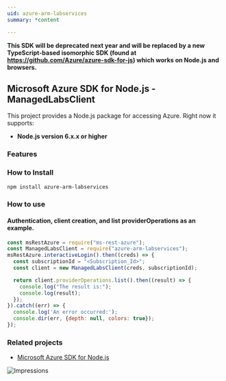 ```yaml
---
uid: azure-arm-labservices
summary: *content

---
```

**This SDK will be deprecated next year and will be replaced by a new TypeScript-based isomorphic SDK (found at https://github.com/Azure/azure-sdk-for-js) which works on Node.js and browsers.**
## Microsoft Azure SDK for Node.js - ManagedLabsClient

This project provides a Node.js package for accessing Azure. Right now it supports:
- **Node.js version 6.x.x or higher**

### Features


### How to Install

```bash
npm install azure-arm-labservices
```

### How to use

#### Authentication, client creation, and list providerOperations as an example.

```javascript
const msRestAzure = require("ms-rest-azure");
const ManagedLabsClient = require("azure-arm-labservices");
msRestAzure.interactiveLogin().then((creds) => {
  const subscriptionId = "<Subscription_Id>";
  const client = new ManagedLabsClient(creds, subscriptionId);

  return client.providerOperations.list().then((result) => {
    console.log("The result is:");
    console.log(result);
  });
}).catch((err) => {
  console.log('An error occurred:');
  console.dir(err, {depth: null, colors: true});
});
```
### Related projects

- [Microsoft Azure SDK for Node.js](https://github.com/Azure/azure-sdk-for-node)


![Impressions](https://azure-sdk-impressions.azurewebsites.net/api/impressions/azure-sdk-for-node%2Flib%2Fservices%2FlabservicesManagement%2FREADME.png)
